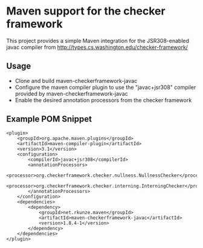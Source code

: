 Maven support for the checker framework
============================

This project provides a simple Maven integration for the JSR308-enabled javac compiler from http://types.cs.washington.edu/checker-framework/

Usage
----------------------------

* Clone and build maven-checkerframework-javac
* Configure the maven compiler plugin to use the "javac+jsr308" compiler provided by maven-checkerframework-javac
* Enable the desired annotation processors from the checker framework

Example POM Snippet
----------------------------

````
<plugin>
    <groupId>org.apache.maven.plugins</groupId>
    <artifactId>maven-compiler-plugin</artifactId>
    <version>3.1</version>
    <configuration>
        <compilerId>javac+jsr308</compilerId>
        <annotationProcessors>
            <processor>org.checkerframework.checker.nullness.NullnessChecker</processor>
            <processor>org.checkerframework.checker.interning.InterningChecker</processor>
        </annotationProcessors>
    </configuration>
    <dependencies>
        <dependency>
            <groupId>net.rkunze.maven</groupId>
            <artifactId>maven-checkerframework-javac</artifactId>
            <version>1.8.4-1</version>
        </dependency>
    </dependencies>
</plugin>
````
